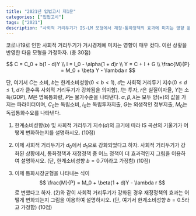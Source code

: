 ```yaml
---
title: "2021년 입법고시 제1문"
categories: ["입법고시"]
tags: ["2021"]
description: "사회적 거리두기가 IS-LM 모형에서 재정·통화정책의 효과에 미치는 영향 분석"
---
```


코로나19로 인한 사회적 거리두기가 거시경제에 미치는 영향이 매우 컸다. 이런 상황을 반영한 다음 모형을 가정하자. (총 30점)

$$
C = C_0 + b(1 - d)Y \\
I = I_0 - \alpha(1 + d)r \\
Y = C + I + G \\
\frac{M}{P} = M_0 + \beta Y - \lambda r
$$

단, 여기서 $C$는 소비, $b$는 한계소비성향($0 < b < 1$), $d$는 사회적 거리두기 지수($0 \leq d \leq 1$, $d$가 클수록 사회적 거리두기가 강화됨을 의미함), $I$는 투자, $r$은 실질이자율, $Y$는 소득(GDP), $M$은 명목통화량, $P$는 물가수준을 나타낸다. $\alpha, \beta, \lambda$는 모두 양(+)의 값을 가지는 파라미터이며, $C_0$는 독립소비, $I_0$는 독립투자지출, $G$는 외생적인 정부지출, $M_0$는 독립통화수요를 나타낸다.

1) 한계소비성향($b$) 및 사회적 거리두기 지수($d$)의 크기에 따라 IS 곡선의 기울기가 어떻게 변화하는지를 설명하시오. (10점)

2) 이제 사회적 거리두기가 $d_0$에서 $d_1$으로 강화되었다고 하자. 사회적 거리두기가 강화된 상황에서, 통화정책과 재정정책 중 어느 정책이 더 효과적인지 그림을 이용하여 설명하시오. (단, 한계소비성향 $b = 0.7$이라고 가정함) (10점)

3) 이제 통화시장균형을 나타내는 식이 
$$
\frac{M}{P} = M_0 + \beta(1 + d)Y - \lambda r
$$ 
로 변했다고 하자. (2)와 같이 사회적 거리두기가 강화된 경우 재정정책의 효과는 어떻게 변화되는지 그림을 이용하여 설명하시오. (단, 여기서 한계소비성향 $b = 0.5$라고 가정함) (10점)

